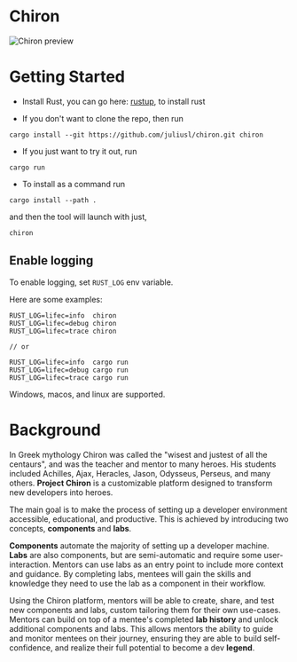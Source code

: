 # Chiron

![Chiron preview](assets/chiron_preview.gif)

# Getting Started
- Install Rust, you can go here: [rustup](https://rustup.rs/), to install rust

- If you don't want to clone the repo, then run 
```
cargo install --git https://github.com/juliusl/chiron.git chiron
```

- If you just want to try it out, run 
```
cargo run
```` 

- To install as a command run 
```
cargo install --path .
```
and then the tool will launch with just, 
```sh
chiron
```

## Enable logging 
To enable logging, set `RUST_LOG` env variable. 

Here are some examples:
```
RUST_LOG=lifec=info  chiron
RUST_LOG=lifec=debug chiron
RUST_LOG=lifec=trace chiron

// or 

RUST_LOG=lifec=info  cargo run
RUST_LOG=lifec=debug cargo run
RUST_LOG=lifec=trace cargo run
```

Windows, macos, and linux are supported. 

# Background
In Greek mythology Chiron was called the "wisest and justest of all the centaurs", and was the teacher and mentor to many heroes. His students included Achilles, Ajax, Heracles, Jason, Odysseus, Perseus, and many others. **Project Chiron** is a customizable platform designed to transform new developers into heroes. 

The main goal is to make the process of setting up a developer environment accessible, educational, and productive. This is achieved by introducing two concepts, **components** and **labs**. 

**Components** automate the majority of setting up a developer machine. **Labs** are also components, but are semi-automatic and require some user-interaction. Mentors can use labs as an entry point to include more context and guidance. By completing labs, mentees will gain the skills and knowledge they need to use the lab as a component in their workflow.  

Using the Chiron platform, mentors will be able to create, share, and test new components and labs, custom tailoring them for their own use-cases. Mentors can build on top of a mentee's completed **lab history** and unlock additional components and labs. This allows mentors the ability to guide and monitor mentees on their journey, ensuring they are able to build self-confidence, and realize their full potential to become a dev **legend**.
